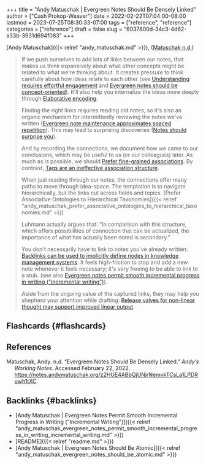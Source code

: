 +++
title = "Andy Matuschak | Evergreen Notes Should Be Densely Linked"
author = ["Cash Prokop-Weaver"]
date = 2022-02-22T07:04:00-08:00
lastmod = 2023-07-25T08:30:33-07:00
tags = ["reference", "reference"]
categories = ["reference"]
draft = false
slug = "6037800d-34c3-4d62-a33b-3931d694f083"
+++

[Andy Matuschak]({{< relref "andy_matuschak.md" >}}), (<a href="#citeproc_bib_item_1">Matuschak n.d.</a>)

> If we push ourselves to add lots of links between our notes, that makes us think expansively about what other concepts might be related to what we're thinking about. It creates pressure to think carefully about how ideas relate to each other (see [Understanding requires effortful engagement](https://notes.andymatuschak.org/zX1WtJ4ouE8sjN1NgWHsGVg8ZnVfp5Kz74Vs) and [Evergreen notes should be concept-oriented](https://notes.andymatuschak.org/z6bci25mVUBNFdVWSrQNKr6u7AZ1jFzfTVbMF)). It'll also help you internalize the ideas more deeply through [Elaborative encoding](https://notes.andymatuschak.org/z3ZTBNhJddpewTBgbKAFy2cnSMBiJRpMZWsfB).
>
> Finding the right links requires reading old notes, so it's also an organic mechanism for intermittently reviewing the notes we've written ([Evergreen note maintenance approximates spaced repetition](https://notes.andymatuschak.org/z6yfTwYekzvBkVjeH7WBUrSAJhyGTMYDAyYW7)). This may lead to surprising discoveries ([Notes should surprise you](https://notes.andymatuschak.org/z4KZ9973AoHhvM9Pj5Qrds48JXNbMEwVJmVRw)).
>
> And by recording the connections, we document how we came to our conclusions, which may be useful to us (or our colleagues) later. As much as is possible, we should [Prefer fine-grained associations](https://notes.andymatuschak.org/z68tVM68dEAuH4acs7HY6K76tTVzBdoBGKMZB). By contrast, [Tags are an ineffective association structure](https://notes.andymatuschak.org/z3MzhvmesiD2htMaEFQJif7gJgyaHAQvKH49Z).
>
> When just reading through our notes, the connections offer many paths to move through idea-space. The temptation is to navigate hierarchically, but the links cut across fields and topics. [Prefer Associative Ontologies to Hierarchical Taxonomies]({{< relref "andy_matuschak_prefer_associative_ontologies_to_hierarchical_taxonomies.md" >}})
>
> Luhmann actually argues that: "In comparison with this structure, which offers possibilities of connection that can be actualized, the importance of what has actually been noted is secondary."
>
> You don't necessarily have to link to notes you've already written: [Backlinks can be used to implicitly define nodes in knowledge management systems](https://notes.andymatuschak.org/z2newCwFfd6iZFyf9bgspkbyt1G8wbQxJVgTK). It feels high-friction to stop and add a new note whenever it feels necessary; it's very freeing to be able to link to a stub. (see also [Evergreen notes permit smooth incremental progress in writing ("incremental writing")](https://notes.andymatuschak.org/z6C5H4eYH2A4omfNLuUcDiKibQ1hZG2RGNZ97)).
>
> Aside from the ongoing value of the captured links, they may help you shepherd your attention while drafting: [Release valves for non-linear thought may support improved linear output](https://notes.andymatuschak.org/z3iT7pPmhbY8WtofoCccd58xtnhJUfkJPztGP).


## Flashcards {#flashcards}

## References

<style>.csl-entry{text-indent: -1.5em; margin-left: 1.5em;}</style><div class="csl-bib-body">
  <div class="csl-entry"><a id="citeproc_bib_item_1"></a>Matuschak, Andy. n.d. “Evergreen Notes Should Be Densely Linked.” <i>Andy’s Working Notes</i>. Accessed February 22, 2022. <a href="https://notes.andymatuschak.org/z2HUE4ABbQjUNjrNemvkTCsLa1LPDRuwh1tXC">https://notes.andymatuschak.org/z2HUE4ABbQjUNjrNemvkTCsLa1LPDRuwh1tXC</a>.</div>
</div>


## Backlinks {#backlinks}

-   [Andy Matuschak | Evergreen Notes Permit Smooth Incremental Progress in Writing ("Incremental Writing")]({{< relref "andy_matuschak_evergreen_notes_permit_smooth_incremental_progress_in_writing_incremental_writing.md" >}})
-   [README]({{< relref "readme.md" >}})
-   [Andy Matuschak | Evergreen Notes Should Be Atomic]({{< relref "andy_matuschak_evergreen_notes_should_be_atomic.md" >}})
